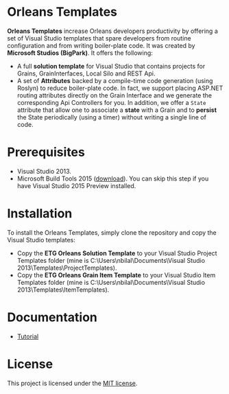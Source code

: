 Orleans Templates
=======
**Orleans Templates** increase Orleans developers productivity by offering a set of Visual Studio templates that spare developers from routine configuration and from writing boiler-plate code. It was created by **Microsoft Studios (BigPark)**. It offers the following:

* A full **solution template** for Visual Studio that contains projects for Grains, GrainInterfaces, Local Silo and REST Api.
* A set of **Attributes** backed by a compile-time code generation (using Roslyn) to reduce boiler-plate code. In fact, we support placing ASP.NET routing attributes directly on the Grain Interface and we generate the corresponding Api Controllers for you. In addition, we offer a `State` attribute that allow one to associate a **state** with a Grain and to **persist** the State periodically (using a timer) without writing a single line of code.

Prerequisites
=======
* Visual Studio 2013.
* Microsoft Build Tools 2015 ([download](http://go.microsoft.com/?linkid=9863815)). You can skip this step if you have Visual Studio 2015 Preview installed.

Installation
=======
To install the Orleans Templates, simply clone the repository and copy the Visual Studio templates:
* Copy the **ETG Orleans Solution Template** to your Visual Studio Project Templates folder (mine is C:\Users\nbilal\Documents\Visual Studio 2013\Templates\ProjectTemplates).
* Copy the **ETG Orleans Grain Item Template** to your Visual Studio Item Templates folder (mine is C:\Users\nbilal\Documents\Visual Studio 2013\Templates\ItemTemplates).

Documentation 
=======
* [Tutorial](Documentation/Tutorial.md)

License
=======
This project is licensed under the [MIT license](LICENSE).
